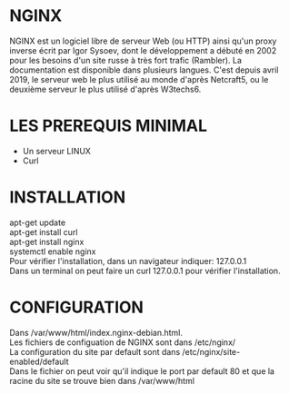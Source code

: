 

# NGINX  

NGINX est un logiciel libre de serveur Web (ou HTTP) ainsi qu'un proxy inverse écrit par Igor Sysoev, dont le développement a débuté en 2002 pour les besoins d'un site russe à très fort trafic (Rambler). La documentation est disponible dans plusieurs langues. C'est depuis avril 2019, le serveur web le plus utilisé au monde d'après Netcraft5, ou le deuxième serveur le plus utilisé d'après W3techs6.


# LES PREREQUIS MINIMAL

  * Un serveur LINUX 
  * Curl
 
 # INSTALLATION  

apt-get update  
apt-get install curl  
apt-get install nginx  
systemctl enable nginx  
Pour vérifier l'installation, dans un navigateur indiquer: 127.0.0.1  
Dans un terminal on peut faire un curl 127.0.0.1 pour vérifier l'installation.

# CONFIGURATION  

Dans /var/www/html/index.nginx-debian.html.  
Les fichiers de configuation de NGINX sont dans /etc/nginx/  
La configuration du site par default sont dans /etc/nginx/site-enabled/default  
Dans le fichier on peut voir qu'il indique le port par default 80 et que la racine du site se trouve bien dans /var/www/html
   
   
 
